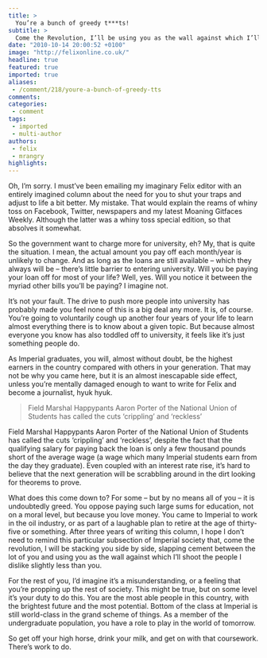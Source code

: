 ```yaml
---
title: >
  You’re a bunch of greedy t***ts!
subtitle: >
  Come the Revolution, I’ll be using you as the wall against which I’ll shoot the people I dislike slightly less than you
date: "2010-10-14 20:00:52 +0100"
image: "http://felixonline.co.uk/"
headline: true
featured: true
imported: true
aliases:
 - /comment/218/youre-a-bunch-of-greedy-tts
comments:
categories:
 - comment
tags:
 - imported
 - multi-author
authors:
 - felix
 - mrangry
highlights:
---
```


Oh, I’m sorry. I must’ve been emailing my imaginary Felix editor with an entirely imagined column about the need for you to shut your traps and adjust to life a bit better. My mistake. That would explain the reams of whiny toss on Facebook, Twitter, newspapers and my latest Moaning Gitfaces Weekly. Although the latter was a whiny toss special edition, so that absolves it somewhat.

So the government want to charge more for university, eh? My, that is quite the situation. I mean, the actual amount you pay off each month/year is unlikely to change. And as long as the loans are still available – which they always will be – there’s little barrier to entering university. Will you be paying your loan off for most of your life? Well, yes. Will you notice it between the myriad other bills you’ll be paying? I imagine not.

It’s not your fault. The drive to push more people into university has probably made you feel none of this is a big deal any more. It is, of course. You’re going to voluntarily cough up another four years of your life to learn almost everything there is to know about a given topic. But because almost everyone you know has also toddled off to university, it feels like it’s just something people do.

As Imperial graduates, you will, almost without doubt, be the highest earners in the country compared with others in your generation. That may not be why you came here, but it is an almost inescapable side effect, unless you’re mentally damaged enough to want to write for Felix and become a journalist, hyuk hyuk.

> Field Marshal Happypants Aaron Porter of the National Union of Students has called the cuts ‘crippling’ and ‘reckless’

Field Marshal Happypants Aaron Porter of the National Union of Students has called the cuts ‘crippling’ and ‘reckless’, despite the fact that the qualifying salary for paying back the loan is only a few thousand pounds short of the average wage (a wage which many Imperial students earn from the day they graduate). Even coupled with an interest rate rise, it’s hard to believe that the next generation will be scrabbling around in the dirt looking for theorems to prove.

What does this come down to? For some – but by no means all of you – it is undoubtedly greed. You oppose paying such large sums for education, not on a moral level, but because you love money. You came to Imperial to work in the oil industry, or as part of a laughable plan to retire at the age of thirty-five or something. After three years of writing this column, I hope I don’t need to remind this particular subsection of Imperial society that, come the revolution, I will be stacking you side by side, slapping cement between the lot of you and using you as the wall against which I’ll shoot the people I dislike slightly less than you.

For the rest of you, I’d imagine it’s a misunderstanding, or a feeling that you’re propping up the rest of society. This might be true, but on some level it’s your duty to do this. You are the most able people in this country, with the brightest future and the most potential. Bottom of the class at Imperial is still world-class in the grand scheme of things. As a member of the undergraduate population, you have a role to play in the world of tomorrow.

So get off your high horse, drink your milk, and get on with that coursework. There’s work to do.
